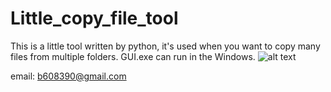 # Little_copy_file_tool
This is a little tool written by python, it's used when you want to copy many files from multiple folders.
GUI.exe can run in the Windows.
![alt text]()




email: b608390@gmail.com
